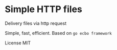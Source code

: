 # Simple HTTP files
Delivery files via http request

Simple, fast, efficient.
Based on `go ecbo framework`

License MIT